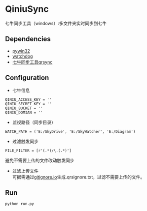 # QiniuSync
七牛同步工具（windows）:多文件夹实时同步到七牛

## Dependencies
* [pywin32](http://sourceforge.net/projects/pywin32/files/pywin32/Build%20220/)
* [watchdog](http://developer.qiniu.com/docs/v6/tools/qrsync.html)
* [七牛同步工具qrsync](https://github.com/gorakhargosh/watchdog)


## Configuration
* 七牛信息
```
QINIU_ACCESS_KEY = ''
QINIU_SECRET_KEY = ''
QINIU_BUCKET = ''
QINIU_DOMIAN = ''
```

* 监视路径（同步目录）
```
WATCH_PATH = ('E:/SkyDrive', 'E:/SkyWatcher', 'E:/Diagram')
```

* 过滤触发同步
```
FILE_FILTER = [r'(.*)/\.(.*)']
```
避免不需要上传的文件改动触发同步

* 过滤上传文件  
可据需通过[gitignore.io](https://www.gitignore.io/)生成.qrsignore.txt，过滤不需要上传的文件。


## Run
`python run.py`

